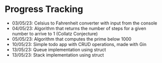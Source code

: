 # Progress Tracking

- 03/05/23: Celsius to Fahrenheit converter with input from the console
- 04/05/23: Algorithm that returns the number of steps for a given number to arrive to 1 (Collatz Conjecture)
- 05/05/23: Algorithm that computes the prime below 1000
- 10/05/23: Simple todo app with CRUD operations, made with Gin
- 13/05/23: Queue implementation using struct
- 13/05/23: Stack implementation using struct
